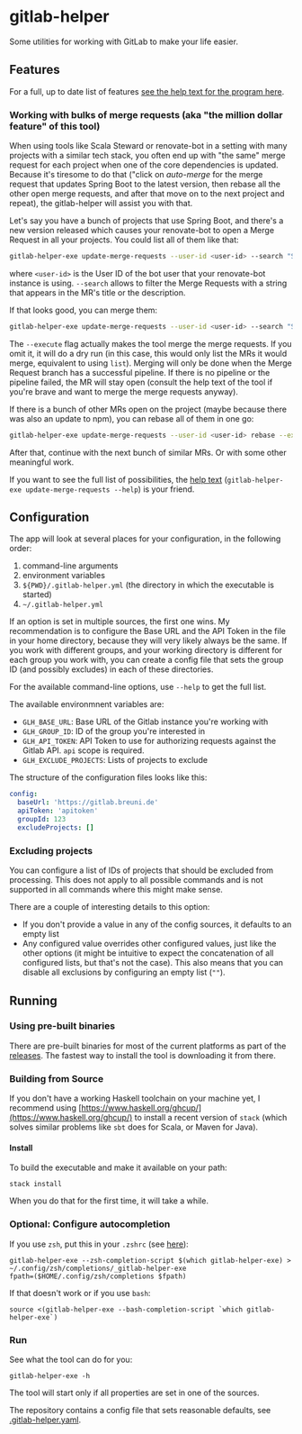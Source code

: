 # gitlab-helper

Some utilities for working with GitLab to make your life easier.

## Features

For a full, up to date list of features [see the help text for the program here](test_resources/help-text.txt).

### Working with bulks of merge requests (aka "the million dollar feature" of this tool)

When using tools like Scala Steward or renovate-bot in a setting with many projects with a similar tech stack, you often end up with "the same" merge request for each project when one of the core dependencies is updated.  
Because it's tiresome to do that ("click on _auto-merge_ for the merge request that updates Spring Boot to the latest version, then rebase all the other open merge requests, and after that move on to the next project and repeat), the gitlab-helper will assist you with that.

Let's say you have a bunch of projects that use Spring Boot, and there's a new version released which causes your renovate-bot to open a Merge Request in all your projects.
You could list all of them like that:

```sh
gitlab-helper-exe update-merge-requests --user-id <user-id> --search "Spring Boot" list
```

where `<user-id>` is the User ID of the bot user that your renovate-bot instance is using.
`--search` allows to filter the Merge Requests with a string that appears in the MR's title or the description.

If that looks good, you can merge them:

```sh
gitlab-helper-exe update-merge-requests --user-id <user-id> --search "Spring Boot" merge --execute
```

The `--execute` flag actually makes the tool merge the merge requests. If you omit it, it will do a dry run (in this case, this would only list the MRs it would merge, equivalent to using `list`).
Merging will only be done when the Merge Request branch has a successful pipeline.
If there is no pipeline or the pipeline failed, the MR will stay open (consult the help text of the tool if you're brave and want to merge the merge requests anyway).

If there is a bunch of other MRs open on the project (maybe because there was also an update to npm), you can rebase all of them in one go:

```sh
gitlab-helper-exe update-merge-requests --user-id <user-id> rebase --execute
```

After that, continue with the next bunch of similar MRs.
Or with some other meaningful work.

If you want to see the full list of possibilities, the [help text](test_resources/help-text-mrs.txt) (`gitlab-helper-exe update-merge-requests --help`) is your friend.

## Configuration

The app will look at several places for your configuration, in the following order:

1. command-line arguments
1. environment variables
1. `${PWD}/.gitlab-helper.yml` (the directory in which the executable is started)
1. `~/.gitlab-helper.yml`

If an option is set in multiple sources, the first one wins.
My recommendation is to configure the Base URL and the API Token in the file in your home directory, because they will very likely always be the same.
If you work with different groups, and your working directory is different for each group you work with, you can create a config file that sets the group ID (and possibly excludes) in each of these directories.

For the available command-line options, use `--help` to get the full list.

The available environmnent variables are:

* `GLH_BASE_URL`: Base URL of the Gitlab instance you're working with
* `GLH_GROUP_ID`: ID of the group you're interested in
* `GLH_API_TOKEN`: API Token to use for authorizing requests against the Gitlab API. `api` scope is required.
* `GLH_EXCLUDE_PROJECTS`: Lists of projects to exclude

The structure of the configuration files looks like this:

```yaml
config:
  baseUrl: 'https://gitlab.breuni.de'
  apiToken: 'apitoken'
  groupId: 123
  excludeProjects: []
```

### Excluding projects

You can configure a list of IDs of projects that should be excluded from processing.
This does not apply to all possible commands and is not supported in all commands where this might make sense.

There are a couple of interesting details to this option:

* If you don't provide a value in any of the config sources, it defaults to an empty list
* Any configured value overrides other configured values, just like the other options (it might be intuitive to expect the concatenation of all configured lists, but that's not the case). This also means that you can disable all exclusions by configuring an empty list (`""`).

## Running

### Using pre-built binaries

There are pre-built binaries for most of the current platforms as part of the [releases](https://github.com/L7R7/gitlab-helper/releases/latest).
The fastest way to install the tool is downloading it from there.

### Building from Source

If you don't have a working Haskell toolchain on your machine yet, I recommend using [https://www.haskell.org/ghcup/](https://www.haskell.org/ghcup/) to install a recent version of `stack` (which solves similar problems like `sbt` does for Scala, or Maven for Java).

#### Install

To build the executable and make it available on your path:

```shell script
stack install
```

When you do that for the first time, it will take a while.

### Optional: Configure autocompletion

If you use `zsh`, put this in your `.zshrc` (see [here](https://stackoverflow.com/a/61861568/5247502)):

```shell script
gitlab-helper-exe --zsh-completion-script $(which gitlab-helper-exe) > ~/.config/zsh/completions/_gitlab-helper-exe
fpath=($HOME/.config/zsh/completions $fpath)
```

If that doesn't work or if you use `bash`:

```shell script
source <(gitlab-helper-exe --bash-completion-script `which gitlab-helper-exe`)
```

### Run

See what the tool can do for you:

```shell script
gitlab-helper-exe -h
```

The tool will start only if all properties are set in one of the sources.

The repository contains a config file that sets reasonable defaults, see [.gitlab-helper.yaml](.gitlab-helper.yml).
